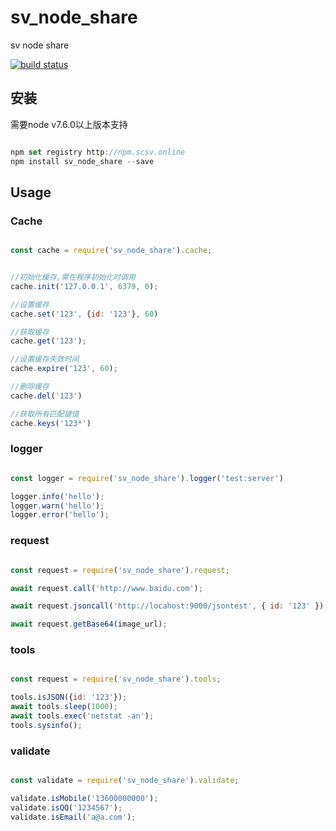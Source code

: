 # sv_node_share
sv node share

[![build status](https://git.scsv.online/node-public/sv_node_share/badges/master/build.svg)](https://git.scsv.online/node-public/sv_node_share/commits/master)

## 安装

需要node v7.6.0以上版本支持

```javascript

npm set registry http://npm.scsv.online
npm install sv_node_share --save
```

## Usage

### Cache

```javascript

const cache = require('sv_node_share').cache;


//初始化缓存,需在程序初始化时调用
cache.init('127.0.0.1', 6379, 0);

//设置缓存
cache.set('123', {id: '123'}, 60)

//获取缓存
cache.get('123');

//设置缓存失效时间
cache.expire('123', 60);

//删除缓存
cache.del('123')

//获取所有匹配键值
cache.keys('123*')

```

### logger

```javascript

const logger = require('sv_node_share').logger('test:server')

logger.info('hello');
logger.warn('hello');
logger.error('hello');

```

### request


```javascript

const request = require('sv_node_share').request;

await request.call('http://www.baidu.com');

await request.jsoncall('http://locahost:9000/jsontest', { id: '123' });

await request.getBase64(image_url);
```

### tools


```javascript

const request = require('sv_node_share').tools;

tools.isJSON({id: '123'});
await tools.sleep(1000);
await tools.exec('netstat -an');
tools.sysinfo();

```

### validate


```javascript

const validate = require('sv_node_share').validate;

validate.isMobile('13600000000');
validate.isQQ('1234567');
validate.isEmail('a@a.com');

```